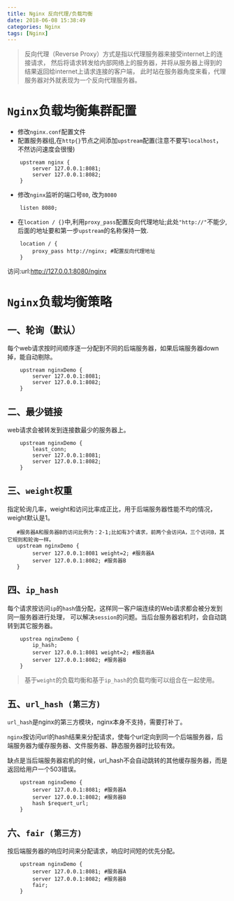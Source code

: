 ```yaml
---
title: Nginx 反向代理/负载均衡
date: 2018-06-08 15:38:49
categories: Nginx
tags: [Nginx]
---
```


> 反向代理（Reverse Proxy）方式是指以代理服务器来接受internet上的连接请求，
然后将请求转发给内部网络上的服务器，并将从服务器上得到的结果返回给internet上请求连接的客户端，
此时站在服务器角度来看，代理服务器对外就表现为一个反向代理服务器。

<!-- more -->

# `Nginx`负载均衡集群配置

- 修改`nginx.conf`配置文件
- 配置服务器组,在`http{}`节点之间添加`upstream`配置(注意不要写`localhost`，不然访问速度会很慢)

```
    upstream nginx {
        server 127.0.0.1:8081;
        server 127.0.0.1:8082;
    }
```

- 修改`nginx`监听的端口号`80`, 改为`8080`

```
    listen 8080;
```

- 在`location / {}`中,利用`proxy_pass`配置反向代理地址;此处`"http://"`不能少,
后面的地址要和第一步`upstream`的名称保持一致.

```
    location / {
        proxy_pass http://nginx; #配置反向代理地址
    }
```

访问:url:http://127.0.0.1:8080/nginx


# `Nginx`负载均衡策略

## 一、轮询（默认）

每个web请求按时间顺序逐一分配到不同的后端服务器，如果后端服务器down掉，能自动剔除。

```
    upstream nginxDemo {
        server 127.0.0.1:8081;
        server 127.0.0.1:8082;
    }
```

## 二、最少链接

web请求会被转发到连接数最少的服务器上。

```
    upstream nginxDemo {
        least_conn;
        server 127.0.0.1:8081;
        server 127.0.0.1:8082;
    }
```

## 三、`weight`权重

指定轮询几率，weight和访问比率成正比，用于后端服务器性能不均的情况，weight默认是1。

```
   #服务器A和服务器B的访问比例为：2-1;比如有3个请求，前两个会访问A，三个访问B，其它规则和轮询一样。
   upstream nginxDemo {
        server 127.0.0.1:8081 weight=2; #服务器A
        server 127.0.0.1:8082; #服务器B
   } 
```

## 四、`ip_hash`

每个请求按访问`ip`的`hash`值分配，这样同一客户端连续的Web请求都会被分发到同一服务器进行处理，
可以解决`session`的问题。当后台服务器宕机时，会自动跳转到其它服务器。

```
    upstrea nginxDemo {
        ip_hash;
        server 127.0.0.1:8081 weight=2; #服务器A
        server 127.0.0.1:8082; #服务器B
    }
```

> 基于`weight`的负载均衡和基于`ip_hash`的负载均衡可以组合在一起使用。

## 五、`url_hash (第三方)`

`url_hash`是nginx的第三方模块，nginx本身不支持，需要打补丁。

`nginx`按访问url的hash结果来分配请求，使每个url定向到同一个后端服务器，后端服务器为缓存服务器、文件服务器、静态服务器时比较有效。

缺点是当后端服务器宕机的时候，url_hash不会自动跳转的其他缓存服务器，而是返回给用户一个503错误。

```
    upstream nginxDemo {
        server 127.0.0.1:8081; #服务器A
        server 127.0.0.1:8082; #服务器B
        hash $requert_url;
    }
```

## 六、`fair (第三方)`

按后端服务器的响应时间来分配请求，响应时间短的优先分配。

```
    upstream nginxDemo {
        server 127.0.0.1:8081; #服务器A
        server 127.0.0.1:8082; #服务器B
        fair;
    }
```
